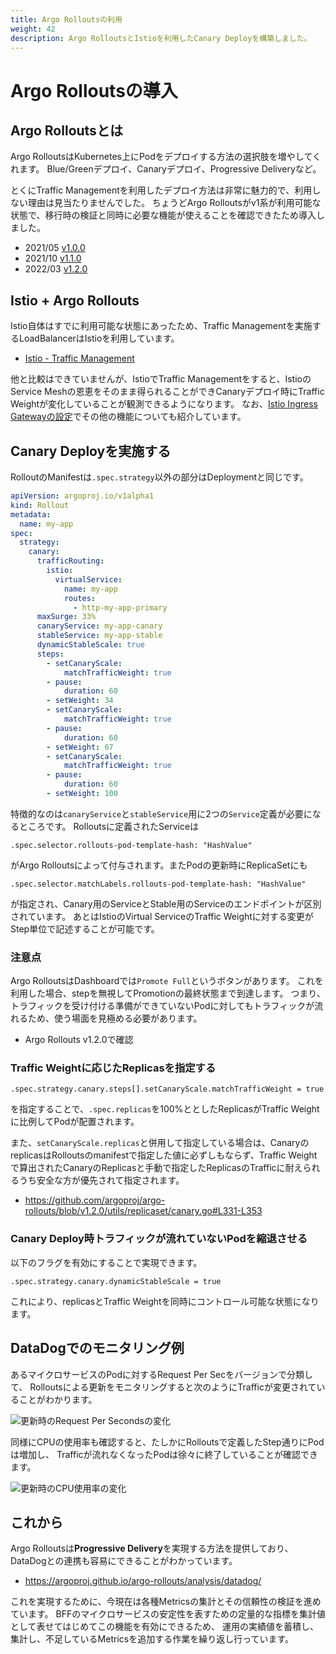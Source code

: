 ```yaml
---
title: Argo Rolloutsの利用
weight: 42
description: Argo RolloutsとIstioを利用したCanary Deployを構築しました。
---
```


# Argo Rolloutsの導入

## Argo Rolloutsとは

Argo RolloutsはKubernetes上にPodをデプロイする方法の選択肢を増やしてくれます。
Blue/Greenデプロイ、Canaryデプロイ、Progressive Deliveryなど。

とくにTraffic Managementを利用したデプロイ方法は非常に魅力的で、利用しない理由は見当たりませんでした。
ちょうどArgo Rolloutsがv1系が利用可能な状態で、移行時の検証と同時に必要な機能が使えることを確認できたため導入しました。

* 2021/05 [v1.0.0](https://github.com/argoproj/argo-rollouts/releases/tag/v1.0.0)
* 2021/10 [v1.1.0](https://github.com/argoproj/argo-rollouts/releases/tag/v1.1.0)
* 2022/03 [v1.2.0](https://github.com/argoproj/argo-rollouts/releases/tag/v1.2.0)

## Istio + Argo Rollouts

Istio自体はすでに利用可能な状態にあったため、Traffic Managementを実施するLoadBalancerはIstioを利用しています。

* [Istio - Traffic Management](https://argoproj.github.io/argo-rollouts/features/traffic-management/istio/)

他と比較はできていませんが、IstioでTraffic Managementをすると、IstioのService Meshの恩恵をそのまま得られることができCanaryデプロイ時にTraffic Weightが変化していることが観測できるようになります。
なお、[Istio Ingress Gatewayの設定](/docs/05/traffic-management/)でその他の機能についても紹介しています。

## Canary Deployを実施する

RolloutのManifestは`.spec.strategy`以外の部分はDeploymentと同じです。

```yml
apiVersion: argoproj.io/v1alpha1
kind: Rollout
metadata:
  name: my-app
spec:
  strategy:
    canary:
      trafficRouting:
        istio:
          virtualService:
            name: my-app
            routes:
              - http-my-app-primary
      maxSurge: 33%
      canaryService: my-app-canary
      stableService: my-app-stable
      dynamicStableScale: true
      steps:
        - setCanaryScale:
            matchTrafficWeight: true
        - pause:
            duration: 60
        - setWeight: 34
        - setCanaryScale:
            matchTrafficWeight: true
        - pause:
            duration: 60
        - setWeight: 67
        - setCanaryScale:
            matchTrafficWeight: true
        - pause:
            duration: 60
        - setWeight: 100
```


特徴的なのは`canaryService`と`stableService`用に2つの`Service`定義が必要になるところです。
Rolloutsに定義されたServiceは

```
.spec.selector.rollouts-pod-template-hash: "HashValue"
```

がArgo Rolloutsによって付与されます。またPodの更新時にReplicaSetにも

```
.spec.selector.matchLabels.rollouts-pod-template-hash: "HashValue"
```

が指定され、Canary用のServiceとStable用のServiceのエンドポイントが区別されています。
あとはIstioのVirtual ServiceのTraffic Weightに対する変更がStep単位で記述することが可能です。

### 注意点

Argo RolloutsはDashboardでは`Promote Full`というボタンがあります。
これを利用した場合、stepを無視してPromotionの最終状態まで到達します。
つまり、トラフィックを受け付ける準備ができていないPodに対してもトラフィックが流れるため、使う場面を見極める必要があります。

* Argo Rollouts v1.2.0で確認

### Traffic Weightに応じたReplicasを指定する

```
.spec.strategy.canary.steps[].setCanaryScale.matchTrafficWeight = true
```

を指定することで、`.spec.replicas`を100%ととしたReplicasがTraffic Weightに比例してPodが配置されます。

また、`setCanaryScale.replicas`と併用して指定している場合は、CanaryのreplicasはRolloutsのmanifestで指定した値に必ずしもならず、Traffic Weightで算出されたCanaryのReplicasと手動で指定したReplicasのTrafficに耐えられるうち安全な方が優先されて指定されます。

* https://github.com/argoproj/argo-rollouts/blob/v1.2.0/utils/replicaset/canary.go#L331-L353


### Canary Deploy時トラフィックが流れていないPodを縮退させる

以下のフラグを有効にすることで実現できます。

```
.spec.strategy.canary.dynamicStableScale = true
```

これにより、replicasとTraffic Weightを同時にコントロール可能な状態になります。

## DataDogでのモニタリング例

あるマイクロサービスのPodに対するRequest Per Secをバージョンで分類して、
Rolloutsによる更新をモニタリングすると次のようにTrafficが変更されていることがわかります。

![更新時のRequest Per Secondsの変化](../rollouts-update-rps-metrics.png)

同様にCPUの使用率も確認すると、たしかにRolloutsで定義したStep通りにPodは増加し、
Trafficが流れなくなったPodは徐々に終了していることが確認できます。

![更新時のCPU使用率の変化](../rollouts-update-cpu-metrics.png)

## これから

Argo Rolloutsは**Progressive Delivery**を実現する方法を提供しており、DataDogとの連携も容易にできることがわかっています。

* https://argoproj.github.io/argo-rollouts/analysis/datadog/

これを実現するために、今現在は各種Metricsの集計とその信頼性の検証を進めています。
BFFのマイクロサービスの安定性を表すための定量的な指標を集計値として表せてはじめてこの機能を有効にできるため、
運用の実績値を蓄積し、集計し、不足しているMetricsを追加する作業を繰り返し行っています。
